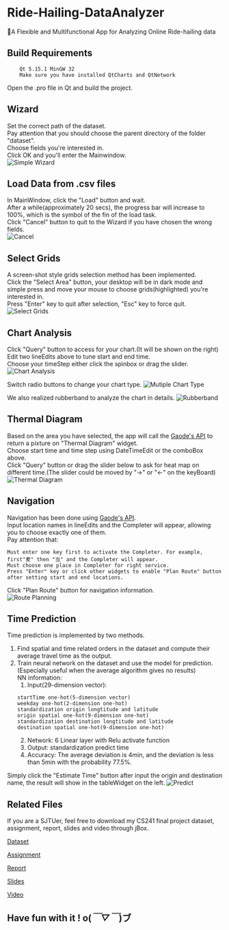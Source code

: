 # Ride-Hailing-DataAnalyzer
🚖A Flexible and Multifunctional App for Analyzing Online Ride-hailing data

## Build Requirements

```shell
    Qt 5.15.1 MinGW 32 
    Make sure you have installed QtCharts and QtNetwork
```
Open the .pro file in Qt and build the project.

## Wizard

Set the correct path of the dataset.  
Pay attention that you should choose the parent directory of the folder "dataset".  
Choose fields you're interested in.  
Click OK and you'll enter the Mainwindow.  
![Simple Wizard](GIF/Wizard.gif)

## Load Data from .csv files

In MainWindow, click the "Load" button and wait.  
After a while(approximately 20 secs), the progress bar will increase to 100%, which is the symbol of the fin of the load task.  
Click "Cancel" button to quit to the Wizard if you have chosen the wrong fields.  
![Cancel](GIF/Cancel.gif)

## Select Grids

A screen-shot style grids selection method has been implemented.  
Click the "Select Area" button, your desktop will be in dark mode and simple press and move your mouse to choose grids(highlighted) you're interested in.    
Press "Enter" key to quit after selection, "Esc" key to force quit.  
![Select Grids](GIF/SelectAndLoad.gif)

## Chart Analysis

Click "Query" button to access for your chart.(It will be shown on the right)   
Edit two lineEdits above to tune start and end time.  
Choose your timeStep either click the spinbox or drag the slider.    
![Chart Analysis](GIF/OrderChart.gif)

Switch radio buttons to change your chart type.
![Mutiple Chart Type](GIF/MultipleCharts.gif)

We also realized rubberband to analyze the chart in details.
![Rubberband](GIF/ChartView.gif)

## Thermal Diagram

Based on the area you have selected, the app will call the [Gaode's API](https://lbs.amap.com/api/webservice/) to return a pixture on "Thermal Diagram" widget.  
Choose start time and time step using DateTimeEdit or the comboBox above.  
Click "Query" button or drag the slider below to ask for heat map on different time.(The slider could be moved by "→" or "←" on the keyBoard)  
![Thermal Diagram](GIF/ThermalDiagram.gif)

## Navigation

Navigation has been done using [Gaode's API](https://lbs.amap.com/api/webservice/).  
Input location names in lineEdits and the Completer will appear, allowing you to choose exactly one of them.  
Pay attention that:
```
Must enter one key first to activate the Completer. For example, first"麦" then "当" and the Completer will appear.
Must choose one place in Completer for right service.
Press "Enter" key or click other widgets to enable "Plan Route" button after setting start and end locations.
```  
Click "Plan Route" button for navigation information.  
![Route Planning](GIF/Navigation.gif)

## Time Prediction

Time prediction is implemented by two methods.  

1. Find spatial and time related orders in the dataset and compute their average travel time as the output.  
2. Train neural network on the dataset and use the model for prediction.(Especially useful when the average algorithm gives no results)  
   NN information:  
    1. Input(29-dimension vector):
    ```
    startTime one-hot(5-dimension vector)
    weekday one-hot(2-dimension one-hot)
    standardization origin longtitude and latitude
    origin spatial one-hot(9-dimension one-hot)
    standardization destination longtitude and latitude
    destination spatial one-hot(9-dimension one-hot)
    ```
    2. Network: 6 Linear layer with Relu activate function  
    3. Output: standardization predict time  
    4. Accuracy: The average deviation is 4min, and the deviation is less than 5min with the probability 77.5%.  
        
Simply click the "Estimate Time" button after input the origin and destination name, the result will show in the tableWidget on the left.
![Predict](GIF/Predict.gif)

## Related Files

If you are a SJTUer, feel free to download my CS241 final project dataset, assignment, report, slides and video through jBox.  

[Dataset](https://jbox.sjtu.edu.cn/l/hJjlxi)

[Assignment](https://jbox.sjtu.edu.cn/l/J5z6kU)

[Report](https://jbox.sjtu.edu.cn/l/hJjlxh)

[Slides](https://jbox.sjtu.edu.cn/l/EnSEFQ)

[Video](https://jbox.sjtu.edu.cn/l/B1xGUK)

## Have fun with it ! o(*￣▽￣*)ブ
